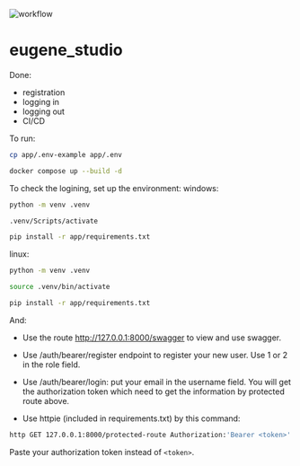 ![workflow](https://github.com/EugeneDenkevich/eugene_studio/actions/workflows/push_master.yaml/badge.svg)
# eugene_studio
Done:
- registration
- logging in
- logging out
- CI/CD

To run:
```bash
cp app/.env-example app/.env
```
```bash
docker compose up --build -d
```

To check the logining, set up the environment:
windows:
```bash
python -m venv .venv
```
```bash
.venv/Scripts/activate
```
```bash
pip install -r app/requirements.txt
```
linux:
```bash
python -m venv .venv
```
```bash
source .venv/bin/activate
```
```bash
pip install -r app/requirements.txt
```

And:
- Use the route http://127.0.0.1:8000/swagger to view and use swagger.

- Use /auth/bearer/register endpoint to register your new user. Use 1 or 2 in the role field.

- Use /auth/bearer/login: put your email in the username field. You will get the authorization token which need to get the information by protected route above.

- Use httpie (included in requirements.txt) by this command:
```bash
http GET 127.0.0.1:8000/protected-route Authorization:'Bearer <token>'
```
Paste your authorization token instead of `<token>`.

